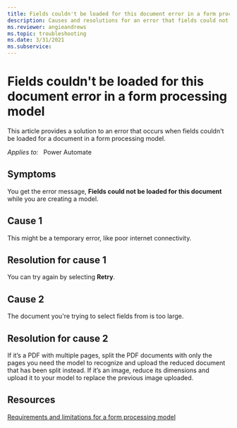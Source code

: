 ```yaml
---
title: Fields couldn't be loaded for this document error in a form processing model
description: Causes and resolutions for an error that fields could not be loaded in a form processing model.
ms.reviewer: angieandrews
ms.topic: troubleshooting
ms.date: 3/31/2021
ms.subservice: 
---
```


# Fields couldn't be loaded for this document error in a form processing model

This article provides a solution to an error that occurs when fields couldn't be loaded for a document in a form processing model.

_Applies to:_ &nbsp; Power Automate

## Symptoms

You get the error message, **Fields could not be loaded for this document** while you are creating a model.

## Cause 1

This might be a temporary error, like poor internet connectivity.

## Resolution for cause 1

You can try again by selecting **Retry**.

## Cause 2

The document you're trying to select fields from is too large.

## Resolution for cause 2

If it’s a PDF with multiple pages, split the PDF documents with only the pages you need the model to recognize and upload the reduced document that has been split instead. If it’s an image, reduce its dimensions and upload it to your model to replace the previous image uploaded.

## Resources

[Requirements and limitations for a form processing model](/ai-builder/form-processing-model-requirements)